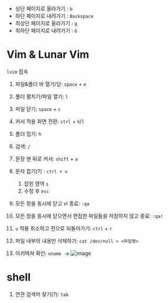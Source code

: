 - 상단 페이지로 올라가기 : `b`
- 하단 페이지로 내려가기 : `Backspace`
- 최상단 페이지로 올라가기 : `g`
- 최하단 페이지로 내려가기 : `G`

# Vim & Lunar Vim
```lvim``` 접속
1. 파일&폴더 바 열기/닫: ```space``` + ```e```
2. 폴더 펼치기/파일 열기: ```l```
3. 파일 닫기: ```space``` + ```c```
4. 커서 적용 화면 전환: ```ctrl``` + ```h```/```l```
5. 폴더 접기: ```h```
6. 검색: ```/```
7. 문장 맨 뒤로 커서: ```shift``` + ```a```
8. 문자 잡기(?) : `ctrl + v`
    1. 잡힌 영역 `s`
    2. 수정 후 `esc`

1. 모든 창을 동시에 닫고 vi 종료: ```:qa```
2. 모든 창을 동시에 닫으면서 편집한 파일들을 저장하지 않고 종료: ```:qa!```
3. ```u``` 적용 취소하고 전으로 되돌아가기: ```ctrl``` + ```r```
4. 파일 내부의 내용만 삭제하기: ```cat /dev/null > <파일명>```
5. 아키텍쳐 확인: `uname -m`
   ![image](https://github.com/redzzzi/HelloWorld/assets/127263392/ceba3cf8-e935-49cd-9d41-bcffe686a5e6)


# shell
1. 연관 검색어 찾기(?): ```tab```
